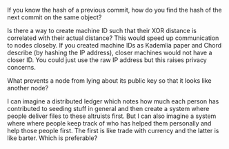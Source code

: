 If you know the hash of a previous commit, how do you find the hash of the next commit on the same object? 

Is there a way to create machine ID such that their XOR distance is correlated with their actual distance? This would speed up communication to nodes closeby. If you created machine IDs as Kademlia paper and Chord describe (by hashing the IP address), closer machines would not have a closer ID. You could just use the raw IP address but this raises privacy concerns.

What prevents a node from lying about its public key so that it looks like another node?

I can imagine a distributed ledger which notes how much each person has contributed to seeding stuff in general and then create a system where people deliver files to these altruists first. But I can also imagine a system where where people keep track of who has helped them personally and help those people first. The first is like trade with currency and the latter is like barter. Which is preferable?

